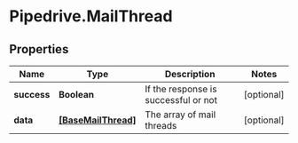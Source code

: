# Pipedrive.MailThread

## Properties

Name | Type | Description | Notes
------------ | ------------- | ------------- | -------------
**success** | **Boolean** | If the response is successful or not | [optional] 
**data** | [**[BaseMailThread]**](BaseMailThread.md) | The array of mail threads | [optional] 


